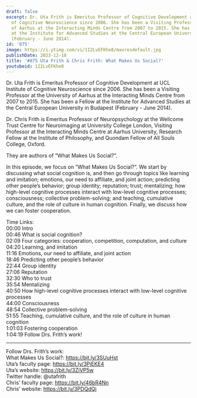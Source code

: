 ```yaml
---
draft: false
excerpt: Dr. Uta Frith is Emeritus Professor of Cognitive Development at UCL Institute
  of Cognitive Neuroscience since 2006. She has been a Visiting Professor at the University
  of Aarhus at the Interacting Minds Centre from 2007 to 2015. She has been a Fellow
  at the Institute for Advanced Studies at the Central European University in Budapest
  (February - June 2014).
id: '875'
image: https://i.ytimg.com/vi/1I2LvEFKhe8/maxresdefault.jpg
publishDate: 2023-12-18
title: '#875 Uta Frith & Chris Frith: What Makes Us Social?'
youtubeid: 1I2LvEFKhe8
---
```

Dr. Uta Frith is Emeritus Professor of Cognitive Development at UCL Institute of Cognitive Neuroscience since 2006. She has been a Visiting Professor at the University of Aarhus at the Interacting Minds Centre from 2007 to 2015. She has been a Fellow at the Institute for Advanced Studies at the Central European University in Budapest (February - June 2014).

Dr. Chris Frith is Emeritus Professor of Neuropsychology at the Wellcome Trust Centre for Neuroimaging at University College London, Visiting Professor at the Interacting Minds Centre at Aarhus University, Research Fellow at the Institute of Philosophy, and Quondam Fellow of All Souls College, Oxford.

They are authors of “What Makes Us Social?”.

In this episode, we focus on “What Makes Us Social?”. We start by discussing what social cognition is, and then go through topics like learning and imitation; emotions, our need to affiliate, and joint action; predicting other people’s behavior; group identity; reputation; trust; mentalizing; how high-level cognitive processes interact with low-level cognitive processes; consciousness; collective problem-solving; and teaching, cumulative culture, and the role of culture in human cognition. Finally, we discuss how we can foster cooperation.

Time Links:  
00:00  Intro  
00:46  What is social cognition?  
02:09  Four categories: cooperation, competition, computation, and culture  
04:20  Learning, and imitation  
11:16  Emotions, our need to affiliate, and joint action  
18:46  Predicting other people’s behavior  
22:44  Group identity  
27:06  Reputation  
32:30  Who to trust  
35:54  Mentalizing  
40:50  How high-level cognitive processes interact with low-level cognitive processes  
44:00  Consciousness  
48:54  Collective problem-solving  
51:55  Teaching, cumulative culture, and the role of culture in human cognition  
1:01:03  Fostering cooperation  
1:04:19  Follow Drs. Frith’s work!

---

Follow Drs. Frith’s work:  
What Makes Us Social?: https://bit.ly/3SUuHst  
Uta’s faculty page: https://bit.ly/3PjEKE4  
Uta’s website: https://bit.ly/3ZiVP5w  
Twitter handle: @utafrith  
Chris’ faculty page: https://bit.ly/46bR4Nn  
Chris’ website: https://bit.ly/3PDQdQj
